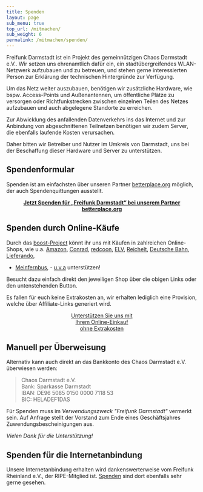 ```yaml
---
title: Spenden
layout: page
sub_menu: true
top_url: /mitmachen/
sub_weight: 6
permalink: /mitmachen/spenden/
---
```


Freifunk Darmstadt ist ein Projekt des gemeinnützigen Chaos Darmstadt e.V.. Wir setzen uns ehrenamtlich dafür ein, ein stadtübergreifendes WLAN-Netzwerk aufzubauen und zu betreuen, und stehen gerne interessierten Person zur Erklärung der technischen Hintergründe zur Verfügung.

Um das Netz weiter auszubauen, benötigen wir zusätzliche Hardware, wie bspw. Access-Points und Außenantennen, um öffentliche Plätze zu versorgen oder Richtfunkstrecken zwischen einzelnen Teilen des Netzes aufzubauen und auch abgelegene Standorte zu erreichen.

Zur Abwicklung des anfallenden Datenverkehrs ins das Internet und zur Anbindung von abgeschnittenen Teilnetzen benötigen wir zudem Server, die ebenfalls laufende Kosten verursachen.

Daher bitten wir Betreiber und Nutzer im Umkreis von Darmstadt, uns bei der Beschaffung dieser Hardware und Server zu unterstützen.

## Spendenformular

Spenden ist am einfachsten über unseren Partner [betterplace.org](https://www.betterplace.org/de/projects/27613-freifunk-darmstadt) möglich, der auch Spendenquittungen ausstellt.

<script type="text/javascript">
  /* Configure at https://www.betterplace.org/de/projects/27613-freifunk-darmstadt/manage/iframe_donation_form */
  var _bp_iframe        = _bp_iframe || {};
  _bp_iframe.project_id = 27613; /* REQUIRED */
  _bp_iframe.lang       = 'de'; /* Language of the form */
  /* Remove "//" for further customization but *only* if you really need to! */
  // _bp_iframe.width = 600; /* Custom iframe-tag-width, integer, minimum 450px */
  _bp_iframe.color = 'DC0067'; /* Button and banderole color, hex without "#" */
  // _bp_iframe.background_color = 'fff'; /* Background-color, hex without "#" */
  _bp_iframe.default_amount = 25; /* Donation-amount, integer 1-99 */
   _bp_iframe.recurring_interval = 'single'; /* Interval for recurring donations, string out of ["single", "monthly", "quarter_yearly", "half_yearly", "yearly"] */
  (function() {
    var bp = document.createElement('script'); bp.type = 'text/javascript'; bp.async = true;
    bp.src = ('https:' == document.location.protocol ? 'https://' : 'http://') + 'asset1.betterplace.org/assets/load_donation_iframe.js';
    var s = document.getElementsByTagName('script')[0]; s.parentNode.insertBefore(bp, s);
  })();
</script>
<div id="betterplace_donation_iframe" style="text-align:center;background: transparent url('https://www.betterplace.org/assets/new_spinner.gif') 275px 20px no-repeat;"><strong><a href="https://www.betterplace.org/de/projects/27613-freifunk-darmstadt/donations/new">Jetzt Spenden für „Freifunk Darmstadt“ bei unserem Partner betterplace.org</a></strong></div>

## Spenden durch Online-Käufe
Durch das [boost-Project](https://www.boost-project.com/de/charities/3433) könnt ihr uns mit Käufen in zahlreichen Online-Shops, wie u.a.
[Amazon](https://www.boost-project.com/de/referals?referal%5Bcharity_id%5D=3433&referal%5Bshop_id%5D=10),
[Conrad](https://www.boost-project.com/de/referals?referal%5Bcharity_id%5D=3433&referal%5Bshop_id%5D=297),
[redcoon](https://www.boost-project.com/de/referals?referal%5Bcharity_id%5D=3433&referal%5Bshop_id%5D=29),
[ELV](https://www.boost-project.com/de/referals?referal%5Bcharity_id%5D=3433&referal%5Bshop_id%5D=176),
[Reichelt](https://www.boost-project.com/de/referals?referal%5Bcharity_id%5D=3433&referal%5Bshop_id%5D=295),
[Deutsche Bahn](https://www.boost-project.com/de/referals?referal%5Bcharity_id%5D=3433&referal%5Bshop_id%5D=611),
[Lieferando](https://www.boost-project.com/de/referals?referal%5Bcharity_id%5D=3433&referal%5Bshop_id%5D=52),
- [Meinfernbus](https://www.boost-project.com/de/referals?referal%5Bcharity_id%5D=3433&referal%5Bshop_id%5D=616), - [u.v.a](https://www.boost-project.com/de/shops?charity_id=3433&tag=bl) unterstützen!

Besucht dazu einfach direkt den jeweiligen Shop über die obigen Links oder den untenstehenden Button.

Es fallen für euch keine Extrakosten an, wir erhalten lediglich eine Provision, welche über Affiliate-Links generiert wird.

<script>
  var fileref = document.createElement("link");
  fileref.setAttribute("rel", "stylesheet");
  fileref.setAttribute("type", "text/css");
  fileref.setAttribute("href", "https://www.boost-project.com/assets/button.css");
  document.getElementsByTagName("head")[0].appendChild(fileref);
</script>
<div style="text-align:center">
<a class="boost-button-weroiby1" target="_blank" href="https://www.boost-project.com/de/shops?charity_id=3433&tag=bb">Unterstützen Sie uns mit
<br>
Ihrem Online-Einkauf
<br>
<span style='font-weight:normal;'>
ohne Extrakosten
</span>
</a>
</div>


## Manuell per Überweisung

Alternativ kann auch direkt an das Bankkonto des Chaos Darmstadt e.V. überwiesen werden:

<blockquote>
	Chaos Darmstadt e.V. <br/>
	Bank: Sparkasse Darmstadt <br/>
	IBAN: DE96 5085 0150 0000 7118 53 <br/>
	BIC: HELADEF1DAS <br/>
</blockquote>

Für Spenden muss im *Verwendungszweck "Freifunk Darmstadt"* vermerkt sein. Auf Anfrage stellt der Vorstand zum Ende eines Geschäftsjahres Zuwendungsbescheinigungen aus.


*Vielen Dank für die Unterstützung!*


## Spenden für die Internetanbindung

Unsere Internetanbindung erhalten wird dankenswerterweise vom Freifunk Rheinland e.V., der RIPE-Mitglied ist. [Spenden](https://freifunk-rheinland.net/mitmachen/spenden) sind dort ebenfalls sehr gerne gesehen.